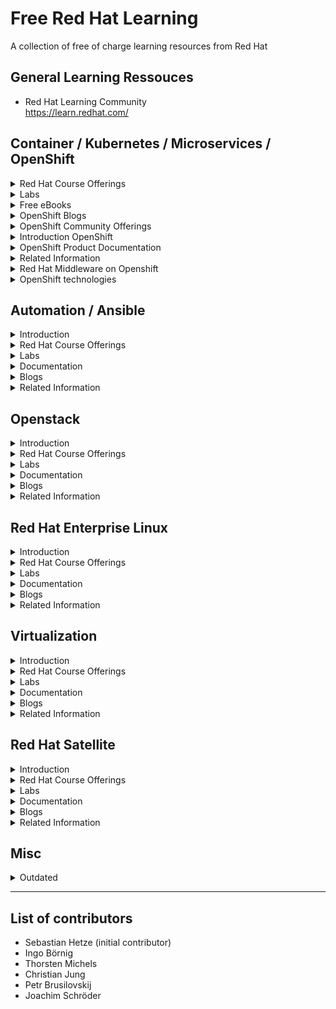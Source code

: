 Free Red Hat Learning
=====================
A collection of free of charge learning resources from Red Hat 



General Learning Ressouces
--------
  * Red Hat Learning Community<br>
  https://learn.redhat.com/



Container / Kubernetes / Microservices / OpenShift
---------
<details><summary> Red Hat Course Offerings
 </summary><p>

  * Deploying Containerized Applications Technical Overview (DO0080)<br>
  https://www.redhat.com/en/services/training/do080-deploying-containerized-applications-technical-overview

  * Developing Cloud-Native Applications with Microservices Architectures (DO0092)<br>
  https://www.redhat.com/en/services/training/do092-developing-cloud-native-applications-microservices-architectures

  * Red Hat Agile Integration Technical Overview (DO0040)<br>
  https://www.redhat.com/en/services/training/do040-red-hat-agile-integration-technical-overview

</p></details>


<details><summary> Labs
 </summary><p>

  * There is an interactive learning portal for OpenShift with lots of courses including online examples hosted in Katacoda<br>
  https://learn.openshift.com/<br>
  https://www.katacoda.com/openshift

  * Red Hat offers OpenShift trial with OpenShift Online (for developers) and a free test drive for operators<br>
  https://www.openshift.com/trial/

  * Kubernetes by Example<br>
  http://kubernetesbyexample.com/

  * Container and Cloud Native Roadshow Lab Deployment
    * OCP 4.1:<br>
    https://github.com/RedHat-Middleware-Workshops/cloud-native-workshop-v2-infra/tree/ocp-4.1

    * OCP 4.7:<br>
    https://github.com/redhat-cop/agnosticd/tree/development/ansible/roles/ocp4-workload-ccnrd

</p></details>


<details><summary> Free eBooks
 </summary><p>

  A complete list of free eBook offerings is available here: https://developers.redhat.com/ebooks

  * Kubernetes Patterns - Reusable Elements for Designing Cloud-Native Applications<br>
  https://developers.redhat.com/books/kubernetes-patterns

  * Microservices for Java Developers<br>
  https://developers.redhat.com/books/microservices-java-developers-hands-introduction-frameworks-and-containers

  * DevOps with OpenShift - Cloud Deployments Made Easy<br>
  https://developers.redhat.com/books/devops-openshift-cloud-deployments-made-easy

  * Knative Cookbook - Building Effective Serverless Applications with Kubernetes and OpenShift<br>
  https://developers.redhat.com/books/knative-cookbook

</p></details>


<details><summary> OpenShift Blogs
 </summary><p>

  * OpenShift Blog:<br>
  https://blog.openshift.com/

  * OpenShift Channel on YouTube with of stuff from OpenShift Commons<br>
  https://www.youtube.com/user/rhopenshift

  * OpenShift 4 AWS IPI Installation Getting Started Guide<br>
  https://keithtenzer.com/2021/01/18/openshift-4-aws-ipi-installation-getting-started-guide/

</p></details>


<details><summary> OpenShift Community Offerings
 </summary><p>

  * OpenShift Commons (Worldwide Community):<br>
  https://commons.openshift.org/

  * German OpenShift Anwender Community<br>
  https://www.openshift-anwender.de/

    * Erste Schritte mit OpenShift<br>
    https://www.openshift-anwender.de/was-ist-openshift/erste-schritte-mit-openshift/

    * Software Development mit OpenShift<br>
    https://www.openshift-anwender.de/was-ist-openshift/software-development-mit-openshift/

</p></details>


<details><summary> Introduction OpenShift
 </summary><p>

  * Every Red Hat Developer Subscription includes an individual OpenShift Subscription (free of charge)<br>
  https://developers.redhat.com/

  * The OpenShift website<br>
  https://www.openshift.com/

  * Red Hat OpenShift Overview Page<br>
  https://www.redhat.com/en/technologies/cloud-computing/openshift

  * Red Hat OpenShift Product Page<br>
  https://access.redhat.com/products/red-hat-openshift-container-platform#whatsnew

  * OpenShift Life Cycle:<br>
  https://access.redhat.com/support/policy/updates/openshift

  * OpenShift Life Cycle (non current versions):<br>
  https://access.redhat.com/support/policy/updates/openshift_noncurrent

</p></details>


<details><summary> OpenShift Product Documentation
 </summary><p>

  * The OpenShift documentation<br>
  https://docs.openshift.com/

  * Red Hat OpenShift Documentation<br>
  https://access.redhat.com/documentation/en-us/openshift_container_platform

</p></details>


<details><summary> Related Information
 </summary><p>

  * AI/ML on Openshift:<br>
  https://www.openshift.com/learn/topics/ai-ml

  * A layered approach to container and Kubernetes security<br>
  https://www.redhat.com/en/resources/layered-approach-security-detail

</p></details>


<details><summary>Red Hat Middleware on Openshift
 </summary><p>

  * Red Hat Runtimes:<br>
  https://www.redhat.com/en/products/runtimes

  * Red Hat Integration:<br>
  https://www.redhat.com/en/products/integration

  * Red Hat Business Rules and Automation:<br>
  https://www.redhat.com/en/products/process-automation

  * Red Hat Messaging:<br>
  https://www.redhat.com/en/technologies/jboss-middleware/amq

  * Red Hat AMQ Streams (Apache Kafka):<br>
  https://www.redhat.com/en/resources/amq-streams-datasheet

</p></details>


<details><summary>OpenShift technologies
 </summary><p>

  * Red Hat Service Mesh:<br>
  https://developers.redhat.com/topics/service-mesh/

  * Red Hat Serverless Technologies:<br>
  https://developers.redhat.com/topics/serverless-architecture/<br>
  https://www.redhat.com/en/topics/cloud-native-apps/what-is-serverless

  * OpenShift Reference Architectures:<br>
  https://www.openshift.com/learn/resources/reference-architectures

  * OpenShift Container Storage:<br>
  https://www.openshift.com/products/container-storage/<br>
  https://blog.openshift.com/introducing-openshift-container-storage-4-2/

  * Red Hat CodeReady Workstations (Eclipse Che, Web-IDE on OpenShift):<br>
  https://www.redhat.com/en/technologies/jboss-middleware/codeready-workspaces

  * Red Hat CodeReady Containers (All-in-one OpenShift):<br>
  https://developers.redhat.com/products/codeready-containers

  * Application Migration Toolkit:<br>
  https://developers.redhat.com/products/rhamt/overview

</p></details>



Automation / Ansible
-------
<details><summary> Introduction
 </summary><p>

</p></details>


<details><summary> Red Hat Course Offerings
 </summary><p>

  * Ansible Essentials: Simplicity in Automation Technical Overview (DO007)<br>
  https://www.redhat.com/en/services/training/do007-ansible-essentials-simplicity-automation-technical-overview

</p></details>


<details><summary> Labs
 </summary><p>

 * Ansible Webinars<br>
 https://www.ansible.com/resources/webinars-training
 
</p></details>


<details><summary> Documentation
 </summary><p>

 * The Ansible documentation portal<br>
  https://docs.ansible.com/

</p></details>


<details><summary> Blogs
 </summary><p>
 
 * The Ansible blog<br>
 https://www.ansible.com/blog

</p></details>


<details><summary> Related Information
 </summary><p>

 * Ansible Source-Code on Github<br>
 https://github.com/ansible/ansible
 
 * Ansible Collections on Github<br>
 https://github.com/ansible-collections
 
 * Ansible Community informations<br>
 https://docs.ansible.com/community.html
 
</p></details>



Openstack
---------
<details><summary> Introduction
 </summary><p>

</p></details>


<details><summary> Red Hat Course Offerings
 </summary><p>

  * Red Hat OpenStack Technical Overview (CL010)<br>
  https://www.redhat.com/en/services/training/cl010-red-hat-openstack-technical-overview

</p></details>


<details><summary> Labs
 </summary><p>

</p></details>


<details><summary> Documentation
 </summary><p>

</p></details>


<details><summary> Blogs
 </summary><p>

</p></details>


<details><summary> Related Information
 </summary><p>

</p></details>



Red Hat Enterprise Linux
------------------------
<details><summary> Introduction
 </summary><p>

</p></details>


<details><summary> Red Hat Course Offerings
 </summary><p>

  * Red Hat Enterprise Linux Technical Overview (RH024)<br>
  https://www.redhat.com/en/services/training/rh024-red-hat-linux-technical-overview

</p></details>


<details><summary> Labs
 </summary><p>

</p></details>


<details><summary> Documentation
 </summary><p>

</p></details>


<details><summary> Blogs
 </summary><p>

</p></details>


<details><summary> Related Information
 </summary><p>

</p></details>



Virtualization
--------------
<details><summary> Introduction
 </summary><p>

</p></details>


<details><summary> Red Hat Course Offerings
 </summary><p>

  * Virtualization and Infrastructure Migration Technical Overview (RH018)<br>
  https://www.redhat.com/en/services/training/rh018-virtualization-and-infrastructure-migration-technical-overview

</p></details>


<details><summary> Labs
 </summary><p>

</p></details>


<details><summary> Documentation
 </summary><p>

</p></details>


<details><summary> Blogs
 </summary><p>

</p></details>


<details><summary> Related Information
 </summary><p>

</p></details>



Red Hat Satellite
-----------------
<details><summary> Introduction
 </summary><p>

</p></details>


<details><summary> Red Hat Course Offerings
 </summary><p>

  * Red Hat Satellite Technical Overview (RH053)<br>
  https://www.redhat.com/en/services/training/rh053-red-hat-satellite-technical-overview

</p></details>


<details><summary> Labs
 </summary><p>

</p></details>


<details><summary> Documentation
 </summary><p>

</p></details>


<details><summary> Blogs
 </summary><p>

</p></details>


<details><summary> Related Information
 </summary><p>

</p></details>



Misc
--------
<details><summary>Outdated</summary><p>

Application Development in the Cloud Workshop
https://appdevcloudworkshop.gitlab.io/#/

Red Hat Developer Subscription includes OpenShift Container Development Kit
https://developers.redhat.com/products/cdk/overview/

Democentral OpenShift Install
https://github.com/redhatdemocentral/ocp-install-demo

Democentral CoolStore Demo
https://github.com/redhatdemocentral/rhcs-coolstore-demo

Video Recordings from Red Hat Summit 2018
OpenShift roadmap: You won't believe what's next
https://www.youtube.com/watch?v=1AelNjx6BB4&t=0s&index=36&list=PLEGSLwUsxfEgT4XEohmRe_JB6MBnmLfBh

Container Linux and Red Hat Enterprise Linux: The road ahead
https://www.youtube.com/watch?v=LJOm4JbF4eQ&t=0s&index=47&list=PLEGSLwUsxfEgT4XEohmRe_JB6MBnmLfBh

Container Native Storage and Red Hat Gluster Roadmap
https://www.youtube.com/watch?v=XipQHFYl4OU&t=0s&index=1&list=PLEGSLwUsxfEgT4XEohmRe_JB6MBnmLfBh

The Day-2 guide to successful management of applications on Red Hat OpenShift
https://www.youtube.com/watch?v=KCnrZ8WwEKE&t=0s&index=15&list=PLEGSLwUsxfEgT4XEohmRe_JB6MBnmLfBh

OpenShift for Operations
https://www.youtube.com/watch?v=nBXALsqs1RA&t=0s&index=94&list=PLEGSLwUsxfEgT4XEohmRe_JB6MBnmLfBh

Next-generation tools for container techology
https://www.youtube.com/watch?v=msdaf3lBOn0&t=0s&index=23&list=PLEGSLwUsxfEgT4XEohmRe_JB6MBnmLfBh

Best practices for OpenShift HA deployment field experience
https://www.youtube.com/watch?v=Uw9juxXVHFE&t=0s&index=30&list=PLEGSLwUsxfEgT4XEohmRe_JB6MBnmLfBh

Network security for apps on OpenShift
https://www.youtube.com/watch?v=dkPYdSs4EaA&t=0s&index=33&list=PLEGSLwUsxfEgT4XEohmRe_JB6MBnmLfBh

Kubernetes and the platform of the future
https://www.youtube.com/watch?v=YAFKlOB8vBw&t=0s&index=40&list=PLEGSLwUsxfEgT4XEohmRe_JB6MBnmLfBh

Intelligent applications on OpenShift from prototype to production
https://www.youtube.com/watch?v=ofm9cv18geo&t=0s&index=49&list=PLEGSLwUsxfEgT4XEohmRe_JB6MBnmLfBh

Automated legacy app containerization with Red Hat OpenShift & Red Hat Application Migration Toolkit
https://www.youtube.com/watch?v=N2vuiQszvsI&t=0s&index=62&list=PLEGSLwUsxfEgT4XEohmRe_JB6MBnmLfBh

Introducing OpenShift.io end-to-end cloud-native development made easy
https://www.youtube.com/watch?v=UxRDHpz5pg0&t=0s&index=63&list=PLEGSLwUsxfEgT4XEohmRe_JB6MBnmLfBh

5 new high-performance features in Red Hat OpenShift
https://www.youtube.com/watch?v=jQiunrnlna8&t=0s&index=67&list=PLEGSLwUsxfEgT4XEohmRe_JB6MBnmLfBh

The DevOps opportunity: Balancing security and velocity
https://www.youtube.com/watch?v=yhcXZ1bjsuk&t=0s&index=82&list=PLEGSLwUsxfEgT4XEohmRe_JB6MBnmLfBh

Culture-as-a-Service: Managing teams building microservices
https://www.youtube.com/watch?v=m0DMZRTKGe4&t=0s&index=85&list=PLEGSLwUsxfEgT4XEohmRe_JB6MBnmLfBh

Eclipse Che for developer teams on Red Hat OpenShift
https://www.youtube.com/watch?v=UZSKlG0wkGc&t=0s&index=89&list=PLEGSLwUsxfEgT4XEohmRe_JB6MBnmLfBh

OpenShift service mesh on multicloud environments
https://www.youtube.com/watch?v=3Etglg2lrGo&t=0s&index=101&list=PLEGSLwUsxfEgT4XEohmRe_JB6MBnmLfBh

AppAgile from Deutsche Telekom: Managed cloud sercices on OpenShift
https://www.youtube.com/watch?v=lMSJ6cmHDmI&t=0s&index=20&list=PLEGSLwUsxfEgT4XEohmRe_JB6MBnmLfBh

TechRepublic Article: 5 key takeaways from Red Hat Summit 2018
https://www.techrepublic.com/article/5-key-takeaways-from-red-hat-summit-2018/

</p></details>


---

List of contributors
--------------------
* Sebastian Hetze (initial contributor)
* Ingo Börnig
* Thorsten Michels
* Christian Jung
* Petr Brusilovskij
* Joachim Schröder
